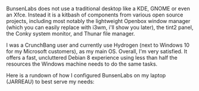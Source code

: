 BunsenLabs does not use a traditional desktop like a KDE, GNOME or even an Xfce. Instead it is a kitbash of components from various open source projects, including most notably the lightweight Openbox window manager (which you can easily replace with i3wm, i'll show you later), the tint2 panel, the Conky system monitor, and Thunar file manager. 

I was a CrunchBang user and currently use Hydrogen (next to Windows 10 for my Microsoft customers), as my main OS. Overall, I'm very satisfied. It offers a fast, uncluttered Debian 8 experience using less than half the resources the Windows machine needs to do the same tasks. 

Here is a rundown of how I configured BunsenLabs on my laptop (JARREAU) to best serve my needs:
